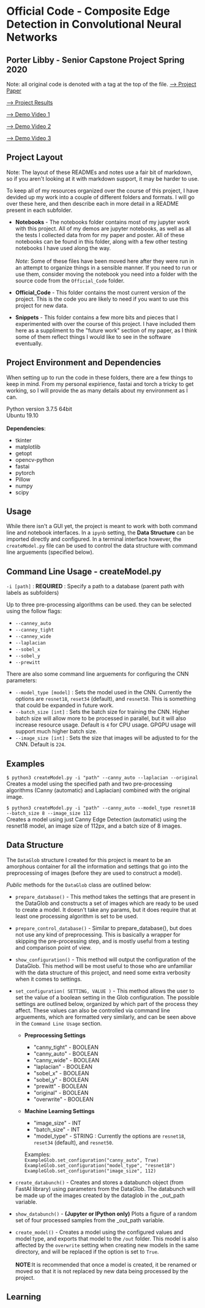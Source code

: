 # Official Code - Composite Edge Detection in Convolutional Neural Networks
## Porter Libby - Senior Capstone Project Spring 2020

Note: all original code is denoted with a tag at the top of the file.
[ --> Project Paper](2020_Paper_Final.pdf)

[ --> Project Results](2020_results.xlsx)

[ --> Demo Video 1](https://www.youtube.com/watch?v=76ho3pDK99I)

[ --> Demo Video 2](https://www.youtube.com/watch?v=VsJWdN05qO4)

[ --> Demo Video 3](https://www.youtube.com/watch?v=RB1hwyvctHE)


## Project Layout

Note: The layout of these READMEs and notes use a fair bit of markdown, so if you aren't looking at it with markdown support, it may be harder to use.

To keep all of my resources organized over the course of this project, I have devided up my work into a couple of different folders and formats. I will go over these here, and then describe each in more detail in a README present in each subfolder.

- **Notebooks** - The notebooks folder contains most of my jupyter work with this project. All of my demos are jupyter notebooks, as well as all the tests I collected data from for my paper and poster. All of these notebooks can be found in this folder, along with a few other testing notebooks I have used along the way. </br></br>*Note*: Some of these files have been moved here after they were run in an attempt to organize things in a sensible manner. If you need to run or use them, consider moving the notebook you need into a folder with the source code from the `Official_Code` folder. 

- **Official_Code** - This folder contains the most current version of the project. This is the code you are likely to need if you want to use this project for new data.

- **Snippets** - This folder contains a few more bits and pieces that I experimented with over the course of this project. I have included them here as a suppliment to the "future work" section of my paper, as I think some of them reflect things I would like to see in the software eventually.

## Project Environment and Dependencies
When setting up to run the code in these folders, there are a few things to keep in mind. From my personal expirience, fastai and torch a tricky to get working, so I will provide the as many details about my environment as I can.

Python version 3.7.5 64bit<br>
Ubuntu 19.10<br><br>
**Dependencies**:
- tkinter
- matplotlib
- getopt
- opencv-python
- fastai
- pytorch
- Pillow
- numpy
- scipy

## Usage
While there isn't a GUI yet, the project is meant to work with both command line and notebook interfaces. In a `ipynb` setting, the **Data Structure** can be imported directly and configured. In a terminal interface however, the `createModel.py` file can be used to control the data structure with command line arguements (specified below).

## Command Line Usage - createModel.py
`-i [path]` : **REQUIRED** : Specify a path to a database (parent path with labels as subfolders)

Up to three pre-processing algorithms can be used. they can be selected using the follow flags:

- `--canney_auto`
- `--canney_tight`
- `--canney_wide`
- `--laplacian`
- `--sobel_x`
- `--sobel_y`
- `--prewitt`

There are also some command line arguements for configuring the CNN parameters:
- `--model_type [model]` : Sets the model used in the CNN. Currently the options are `resnet18`, `reset34` (default), and `resnet50`. This is something that could be expanded in future work. 
- `--batch_size [int]` : Sets the batch size for training the CNN. Higher batch size will allow more to be processed in parallel, but it will also increase resource usage. Default is `4` for CPU usage. GPGPU usage will support much higher batch size.
- `--image_size [int]` : Sets the size that images will be adjusted to for the CNN. Default is `224`.

## Examples
```$ python3 createModel.py -i "path" --canny_auto --laplacian --original```</br>
Creates a model using the specified path and two pre-processing algorithms (Canny (automatic) and Laplacian) combined with the original image.

```$ python3 createModel.py -i "path" --canny_auto --model_type resnet18 --batch_size 8 --image_size 112``` </br>
Creates a model using just Canny Edge Detection (automatic) using the resnet18 model, an image size of 112px, and a batch size of 8 images.

## Data Structure
The `DataGlob` structure I created for this project is meant to be an amorphous container for all the information and settings that go into the preprocessing of images (before they are used to construct a model). 

*Public* methods for the `DataGlob` class are outlined below:

- `prepare_database()` - This method takes the settings that are present in the DataGlob and constructs a set of images which are ready to be used to create a model. It doesn't take any params, but it does require that at least one processing algorithm is set to be used. 

- `prepare_control_database()` - Similar to prepare_database(), but does not use any kind of preprocessing. This is basically a wrapper for skipping the pre-processing step, and is mostly useful from a testing and comparison point of view. 

- `show_configuration()` - This method will output the configuration of the DataGlob. This method will be most useful to those who are unfamiliar with the data structure of this project, and need some extra verbosity when it comes to settings.

- `set_configuration( SETTING, VALUE )` - This method allows the user to set the value of a boolean setting in the Glob configuration. The possible settings are outlined below, organized by which part of the process they affect. These values can also be controlled via command line arguements, which are formatted very similarly, and can be seen above in the `Command Line Usage` section.

  - **Preprocessing Settings**
    - "canny_tight" - BOOLEAN
    - "canny_auto" - BOOLEAN
    - "canny_wide" - BOOLEAN
    - "laplacian" - BOOLEAN
    - "sobel_x" - BOOLEAN
    - "sobel_y" - BOOLEAN
    - "prewitt" - BOOLEAN
    - "original" - BOOLEAN
    - "overwrite" - BOOLEAN
  - **Machine Learning Settings**
    - "image_size" - INT
    - "batch_size" - INT
    - "model_type" - STRING : Currently the options are `resnet18`, `reset34` (default), and `resnet50`.
  
    Examples:<br>
      ```ExampleGlob.set_configuration("canny_auto", True)```    
      ```ExampleGlob.set_configuration("model_type", "resnet18")```   
      ```ExampleGlob.set_configuration("image_size", 112)```   

- `create_databunch()` - Creates and stores a databunch object (from FastAI library) using parameters from the DataGlob. The databunch will be made up of the images created by the dataglob in the _out_path variable.

- `show_databunch()` - **(Jupyter or IPython only)** Plots a figure of a random set of four processed samples from the _out_path variable.

- `create_model()` - Creates a model using the configured values and model type, and exports that model to the `/out` folder. This model is also affected by the `overwrite` setting when creating new models in the same directory, and will be replaced if the option is set to `True`.
</br></br>**NOTE**:It is recommended that once a model is created, it be renamed or moved so that it is not replaced by new data being processed by the project.
## Learning
